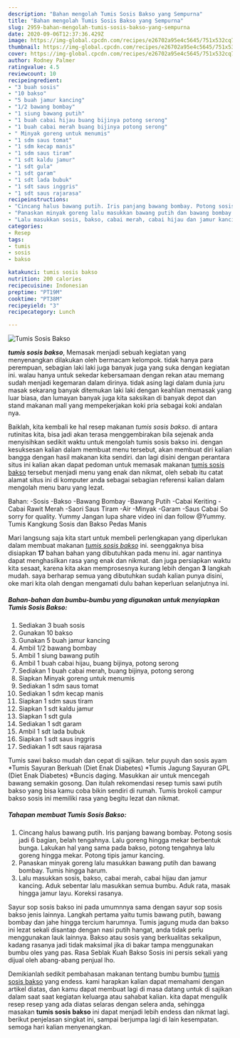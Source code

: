 ```yaml
---
description: "Bahan mengolah Tumis Sosis Bakso yang Sempurna"
title: "Bahan mengolah Tumis Sosis Bakso yang Sempurna"
slug: 2959-bahan-mengolah-tumis-sosis-bakso-yang-sempurna
date: 2020-09-06T12:37:36.429Z
image: https://img-global.cpcdn.com/recipes/e26702a95e4c5645/751x532cq70/tumis-sosis-bakso-foto-resep-utama.jpg
thumbnail: https://img-global.cpcdn.com/recipes/e26702a95e4c5645/751x532cq70/tumis-sosis-bakso-foto-resep-utama.jpg
cover: https://img-global.cpcdn.com/recipes/e26702a95e4c5645/751x532cq70/tumis-sosis-bakso-foto-resep-utama.jpg
author: Rodney Palmer
ratingvalue: 4.5
reviewcount: 10
recipeingredient:
- "3 buah sosis"
- "10 bakso"
- "5 buah jamur kancing"
- "1/2 bawang bombay"
- "1 siung bawang putih"
- "1 buah cabai hijau buang bijinya potong serong"
- "1 buah cabai merah buang bijinya potong serong"
- " Minyak goreng untuk menumis"
- "1 sdm saus tomat"
- "1 sdm kecap manis"
- "1 sdm saus tiram"
- "1 sdt kaldu jamur"
- "1 sdt gula"
- "1 sdt garam"
- "1 sdt lada bubuk"
- "1 sdt saus inggris"
- "1 sdt saus rajarasa"
recipeinstructions:
- "Cincang halus bawang putih. Iris panjang bawang bombay. Potong sosis jadi 6 bagian, belah tengahnya. Lalu goreng hingga mekar berbentuk bunga. Lakukan hal yang sama pada bakso, potong tengahnya lalu goreng hingga mekar. Potong tipis jamur kancing."
- "Panaskan minyak goreng lalu masukkan bawang putih dan bawang bombay. Tumis hingga harum."
- "Lalu masukkan sosis, bakso, cabai merah, cabai hijau dan jamur kancing. Aduk sebentar lalu masukkan semua bumbu. Aduk rata, masak hingga jamur layu. Koreksi rasanya."
categories:
- Resep
tags:
- tumis
- sosis
- bakso

katakunci: tumis sosis bakso 
nutrition: 200 calories
recipecuisine: Indonesian
preptime: "PT19M"
cooktime: "PT38M"
recipeyield: "3"
recipecategory: Lunch

---
```



![Tumis Sosis Bakso](https://img-global.cpcdn.com/recipes/e26702a95e4c5645/751x532cq70/tumis-sosis-bakso-foto-resep-utama.jpg)

<b><i>tumis sosis bakso</i></b>, Memasak menjadi sebuah kegiatan yang menyenangkan dilakukan oleh bermacam kelompok. tidak hanya para perempuan, sebagian laki laki juga banyak juga yang suka dengan kegiatan ini. walau hanya untuk sekedar kebersamaan dengan rekan atau memang sudah menjadi kegemaran dalam dirinya. tidak asing lagi dalam dunia juru masak sekarang banyak ditemukan laki laki dengan keahlian memasak yang luar biasa, dan lumayan banyak juga kita saksikan di banyak depot dan stand makanan mall yang mempekerjakan koki pria sebagai koki andalan nya.

Baiklah, kita kembali ke hal resep makanan <i>tumis sosis bakso</i>. di antara rutinitas kita, bisa jadi akan terasa menggembirakan bila sejenak anda menyisihkan sedikit waktu untuk mengolah tumis sosis bakso ini. dengan kesuksesan kalian dalam membuat menu tersebut, akan membuat diri kalian bangga dengan hasil makanan kita sendiri. dan lagi disini dengan perantara situs ini kalian akan dapat pedoman untuk memasak makanan <u>tumis sosis bakso</u> tersebut menjadi menu yang enak dan nikmat, oleh sebab itu catat alamat situs ini di komputer anda sebagai sebagian referensi kalian dalam mengolah menu baru yang lezat.

Bahan: -Sosis -Bakso -Bawang Bombay -Bawang Putih -Cabai Keriting -Cabai Rawit Merah -Saori Saus Tiram -Air -Minyak -Garam -Saus Cabai So sorry for quality. Yummy Jangan lupa share video ini dan follow @Yummy. Tumis Kangkung Sosis dan Bakso Pedas Manis


Mari langsung saja kita start untuk membeli perlengkapan yang diperlukan dalam membuat makanan <u><i>tumis sosis bakso</i></u> ini. seenggaknya bisa disiapkan <b>17</b> bahan bahan yang dibutuhkan pada menu ini. agar nantinya dapat menghasilkan rasa yang enak dan nikmat. dan juga persiapkan waktu kita sesaat, karena kita akan memprosesnya kurang lebih dengan <b>3</b> langkah mudah. saya berharap semua yang dibutuhkan sudah kalian punya disini, oke mari kita olah dengan mengamati dulu bahan keperluan selanjutnya ini.

<!--inarticleads1-->

##### Bahan-bahan dan bumbu-bumbu yang digunakan untuk menyiapkan Tumis Sosis Bakso:

1. Sediakan 3 buah sosis
1. Gunakan 10 bakso
1. Gunakan 5 buah jamur kancing
1. Ambil 1/2 bawang bombay
1. Ambil 1 siung bawang putih
1. Ambil 1 buah cabai hijau, buang bijinya, potong serong
1. Sediakan 1 buah cabai merah, buang bijinya, potong serong
1. Siapkan  Minyak goreng untuk menumis
1. Sediakan 1 sdm saus tomat
1. Sediakan 1 sdm kecap manis
1. Siapkan 1 sdm saus tiram
1. Siapkan 1 sdt kaldu jamur
1. Siapkan 1 sdt gula
1. Sediakan 1 sdt garam
1. Ambil 1 sdt lada bubuk
1. Siapkan 1 sdt saus inggris
1. Sediakan 1 sdt saus rajarasa


Tumis sawi bakso mudah dan cepat di sajikan. telur puyuh dan sosis ayam *Tumis Sayuran Berkuah (Diet Enak Diabetes) *Tumis Jagung Sayuran GPL (Diet Enak Diabetes) *Buncis daging. Masukkan air untuk mencegah bawang semakin gosong. Dan itulah rekomendasi resep tumis sawi putih bakso yang bisa kamu coba bikin sendiri di rumah. Tumis brokoli campur bakso sosis ini memiliki rasa yang begitu lezat dan nikmat. 

<!--inarticleads2-->

##### Tahapan membuat Tumis Sosis Bakso:

1. Cincang halus bawang putih. Iris panjang bawang bombay. Potong sosis jadi 6 bagian, belah tengahnya. Lalu goreng hingga mekar berbentuk bunga. Lakukan hal yang sama pada bakso, potong tengahnya lalu goreng hingga mekar. Potong tipis jamur kancing.
1. Panaskan minyak goreng lalu masukkan bawang putih dan bawang bombay. Tumis hingga harum.
1. Lalu masukkan sosis, bakso, cabai merah, cabai hijau dan jamur kancing. Aduk sebentar lalu masukkan semua bumbu. Aduk rata, masak hingga jamur layu. Koreksi rasanya.


Sayur sop sosis bakso ini pada umumnnya sama dengan sayur sop sosis bakso jenis lainnya. Langkah pertama yaitu tumis bawang putih, bawang bombay dan jahe hingga tercium harumnya. Tumis jagung muda dan bakso ini lezat sekali disantap dengan nasi putih hangat, anda tidak perlu menggunakan lauk lainnya. Bakso atau sosis yang berkualitas sekalipun, kadang rasanya jadi tidak maksimal jika di bakar tampa menggunakan bumbu oles yang pas. Rasa Seblak Kuah Bakso Sosis ini persis sekali yang dijual oleh abang-abang penjual lho. 

Demikianlah sedikit pembahasan makanan tentang bumbu bumbu <u>tumis sosis bakso</u> yang endess. kami harapkan kalian dapat memahami dengan artikel diatas, dan kamu dapat membuat lagi di masa datang untuk di sajikan dalam saat saat kegiatan keluarga atau sahabat kalian. kita dapat mengulik resep resep yang ada diatas selaras dengan selera anda, sehingga masakan <b>tumis sosis bakso</b> ini dapat menjadi lebih endess dan nikmat lagi. berikut penjelasan singkat ini, sampai berjumpa lagi di lain kesempatan. semoga hari kalian menyenangkan.
